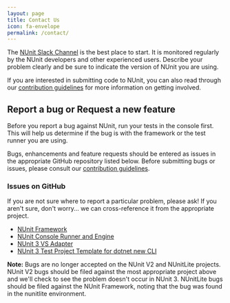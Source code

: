 ```yaml
---
layout: page
title: Contact Us
icon: fa-envelope
permalink: /contact/
---
```


The [NUnit Slack Channel](https://join.slack.com/t/nunit/shared_invite/zt-jz58jw68-Led8y3WH4n2a~Y5WjuOpKA) is the best place to start. It is monitored regularly
by the NUnit developers and other experienced users. Describe your problem clearly and be sure to indicate the version of NUnit you are using.

If you are interested in submitting code to NUnit, you can also read through our [contribution guidelines](https://github.com/nunit/nunit/blob/master/CONTRIBUTING.md) for more information on getting involved.

## <i class="fas fa-bug"></i> Report a bug or Request a new feature

Before you report a bug against NUnit, run your tests in the console first. This will help us determine if the bug is with the framework or the test runner you are using.

Bugs, enhancements and feature requests should be entered as issues in the appropriate GitHub repository listed below. Before submitting bugs or issues, please consult our [contribution guidelines](https://github.com/nunit/nunit/blob/master/CONTRIBUTING.md).

### Issues on GitHub

If you are not sure where to report a particular problem, please ask! If you aren't sure, don't worry... we can cross-reference it from the appropriate project.

- [NUnit Framework](http://github.com/nunit/nunit/issues)
- [NUnit Console Runner and Engine](http://github.com/nunit/nunit-console/issues)
- [NUnit 3 VS Adapter](http://github.com/nunit/nunit3-vs-adapter/issues)
- [NUnit 3 Test Project Template for dotnet new CLI](http://github.com/nunit/dotnet-new-nunit/issues)

**Note:** Bugs are no longer accepted on the NUnit V2 and NUnitLite projects. NUnit V2 bugs should be filed against the most appropriate project above and we'll check to see the problem doesn't occur in NUnit 3. NUnitLite bugs should be filed against the NUnit Framework, noting that the bug was found in the nunitlite environment.
